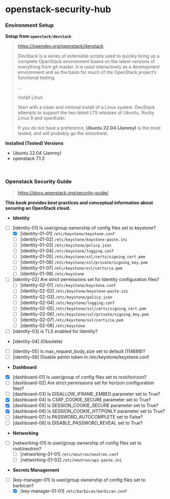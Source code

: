 # openstack-security-hub

### Environment Setup

**Setup from `openstack/devstack`**

> <https://opendev.org/openstack/devstack>
>
> DevStack is a series of extensible scripts used to quickly bring up a complete OpenStack environment based on the latest versions of everything from git master. It is used interactively as a development environment and as the basis for much of the OpenStack project’s functional testing.
>
> ...
>
> Install Linux
>
> Start with a clean and minimal install of a Linux system. DevStack attempts to support the two latest LTS releases of Ubuntu, Rocky Linux 9 and openEuler.
>
> If you do not have a preference, **Ubuntu 22.04 (Jammy)** is the most tested, and will probably go the smoothest.

**Installed (Tested) Versions**

- Ubuntu 22.04 (Jammy)
- openstack 7.1.3

<br/>

### Openstack Security Guide

> <https://docs.openstack.org/security-guide/>

**This book provides best practices and conceptual information about securing an OpenStack cloud.**

- **Identity**
- [ ] [identity-01] Is user/group ownership of config files set to keystone?
  - [x] [identity-01-01] `/etc/keystone/keystone.conf`
  - [ ] [identity-01-02] `/etc/keystone/keystone-paste.ini`
  - [ ] [identity-01-03] `/etc/keystone/policy.json`
  - [ ] [identity-01-04] `/etc/keystone/logging.conf`
  - [ ] [identity-01-05] `/etc/keystone/ssl/certs/signing_cert.pem`
  - [ ] [identity-01-06] `/etc/keystone/ssl/private/signing_key.pem`
  - [ ] [identity-01-07] `/etc/keystone/ssl/certs/ca.pem`
  - [ ] [identity-01-08] `/etc/keystone`
- [ ] [identity-02] Are strict permissions set for Identity configuration files?
  - [ ] [identity-02-01] `/etc/keystone/keystone.conf`
  - [ ] [identity-02-02] `/etc/keystone/keystone-paste.ini`
  - [ ] [identity-02-03] `/etc/keystone/policy.json`
  - [ ] [identity-02-04] `/etc/keystone/logging.conf`
  - [ ] [identity-02-05] `/etc/keystone/ssl/certs/signing_cert.pem`
  - [ ] [identity-02-06] `/etc/keystone/ssl/private/signing_key.pem`
  - [ ] [identity-02-07] `/etc/keystone/ssl/certs/ca.pem`
  - [ ] [identity-02-08] `/etc/keystone`
- [ ] [identity-03] is TLS enabled for Identity?
- [identity-04] (Obsolete)
- [ ] [identity-05] Is max_request_body_size set to default (114688)?
- [ ] [identity-06] Disable admin token in /etc/keystone/keystone.conf
- **Dashboard**
- [x] [dashboard-01] Is user/group of config files set to root/horizon?
- [ ] [dashboard-02] Are strict permissions set for horizon configuration files?
- [ ] [dashboard-03] Is DISALLOW_IFRAME_EMBED parameter set to True?
- [x] [dashboard-04] Is CSRF_COOKIE_SECURE parameter set to True?
- [x] [dashboard-05] Is SESSION_COOKIE_SECURE parameter set to True?
- [x] [dashboard-06] Is SESSION_COOKIE_HTTPONLY parameter set to True?
- [ ] [dashboard-07] Is PASSWORD_AUTOCOMPLETE set to False?
- [ ] [dashboard-08] Is DISABLE_PASSWORD_REVEAL set to True?
- **Networking**
- [ ] [networking-01] Is user/group ownership of config files set to root/neutron?
  - [ ] [networking-01-01] `/etc/neutron/neutron.conf`
  - [ ] [networking-01-02] `/etc/neutron/api-paste.ini`
- **Secrets Management**
- [ ] [key-manager-01] Is user/group ownership of config files set to barbican?
  - [x] [key-manager-01-01] `/etc/barbican/barbican.conf`

